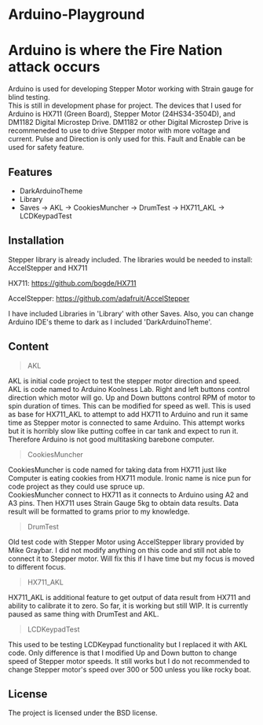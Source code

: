 # Arduino-Playground
Arduino is where the Fire Nation attack occurs
========

Arduino is used for developing Stepper Motor working with Strain gauge for blind testing.  
This is still in development phase for project.
The devices that I used for Arduino is HX711 (Green Board), Stepper Motor (24HS34-3504D), and
DM1182 Digital Microstep Drive.  DM1182 or other Digital Microstep Drive is recommeneded to use
to drive Stepper motor with more voltage and current. Pulse and Direction is only used for this.
Fault and Enable can be used for safety feature.


Features
--------

- DarkArduinoTheme
- Library
- Saves
-> AKL
-> CookiesMuncher
-> DrumTest
-> HX711_AKL
-> LCDKeypadTest

Installation
------------

Stepper library is already included.
The libraries would be needed to install: AccelStepper and HX711

HX711: https://github.com/bogde/HX711

AccelStepper: https://github.com/adafruit/AccelStepper

I have included Libraries in 'Library' with other Saves.  Also, you can change Arduino IDE's theme
to dark as I included 'DarkArduinoTheme'.

Content
-------

> AKL

AKL is initial code project to test the stepper motor direction and speed.  AKL is code named to 
Arduino Koolness Lab. Right and left buttons control direction which motor will go.  Up and Down
buttons control RPM of motor to spin duration of times.  This can be modified for speed as well.
This is used as base for HX711_AKL to attempt to add HX711 to Arduino and run it same time as
Stepper motor is connected to same Arduino.  This attempt works but it is horribly slow like putting
coffee in car tank and expect to run it.  Therefore Arduino is not good multitasking barebone computer.

> CookiesMuncher

CookiesMuncher is code named for taking data from HX711 just like Computer is eating cookies from
HX711 module.  Ironic name is nice pun for code project as they could use spruce up.  
CookiesMuncher connect to HX711 as it connects to Arduino using A2 and A3 pins.  Then HX711 uses
Strain Gauge 5kg to obtain data results.  Data result will be formatted to grams prior to my
knowledge.

> DrumTest

Old test code with Stepper Motor using AccelStepper library provided by Mike Graybar.  I did not
modify anything on this code and still not able to connect it to Stepper motor.  Will fix this if
I have time but my focus is moved to different focus.

> HX711_AKL

HX711_AKL is additional feature to get output of data result from HX711 and ability to calibrate
it to zero.  So far, it is working but still WIP.  It is currently paused as same thing with
DrumTest and AKL.

> LCDKeypadTest

This used to be testing LCDKeypad functionality but I replaced it with AKL code.  Only difference is
that I modified Up and Down button to change speed of Stepper motor speeds.  It still works but
I do not recommended to change Stepper motor's speed over 300 or 500 unless you like rocky boat.

License
-------

The project is licensed under the BSD license.
